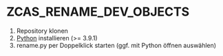 # ZCAS_RENAME_DEV_OBJECTS

1. Repository klonen
2. <a href="https://www.python.org/downloads/" target="_blank">Python</a> installieren (>= 3.9.1)
3. rename.py per Doppelklick starten (ggf. mit Python öffnen auswählen)
